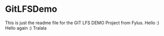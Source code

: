 # GitLFSDemo

This is just the readme file for the GIT LFS DEMO Project from Fylus. Hello :) Hello again :)
Tralala
